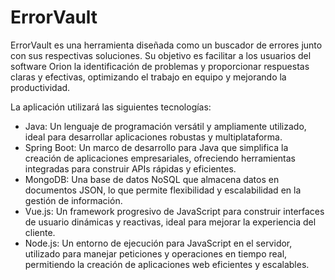 # ErrorVault

ErrorVault es una herramienta diseñada como un buscador de errores junto con sus respectivas soluciones. Su objetivo es facilitar a los usuarios del software Orion la identificación de problemas y proporcionar respuestas claras y efectivas, optimizando el trabajo en equipo y mejorando la productividad.

La aplicación utilizará las siguientes tecnologías:

* Java: Un lenguaje de programación versátil y ampliamente utilizado, ideal para desarrollar aplicaciones robustas y multiplataforma.
* Spring Boot: Un marco de desarrollo para Java que simplifica la creación de aplicaciones empresariales, ofreciendo herramientas integradas para construir APIs rápidas y eficientes.
* MongoDB: Una base de datos NoSQL que almacena datos en documentos JSON, lo que permite flexibilidad y escalabilidad en la gestión de información.
* Vue.js: Un framework progresivo de JavaScript para construir interfaces de usuario dinámicas y reactivas, ideal para mejorar la experiencia del cliente.
* Node.js: Un entorno de ejecución para JavaScript en el servidor, utilizado para manejar peticiones y operaciones en tiempo real, permitiendo la creación de aplicaciones web eficientes y escalables.
